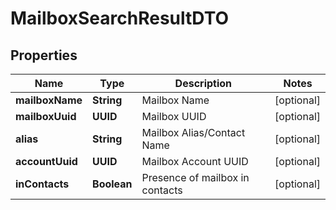 

# MailboxSearchResultDTO


## Properties

| Name | Type | Description | Notes |
|------------ | ------------- | ------------- | -------------|
|**mailboxName** | **String** | Mailbox Name |  [optional] |
|**mailboxUuid** | **UUID** | Mailbox UUID |  [optional] |
|**alias** | **String** | Mailbox Alias/Contact Name |  [optional] |
|**accountUuid** | **UUID** | Mailbox Account UUID |  [optional] |
|**inContacts** | **Boolean** | Presence of mailbox in contacts |  [optional] |



